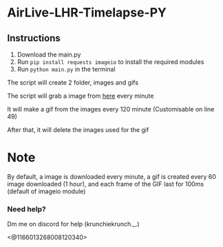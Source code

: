 # AirLive-LHR-Timelapse-PY

## Instructions

1. Download the main.py
2. Run `pip install requests imageio` to install the required modules
3. Run `python main.py` in the terminal

The script will create 2 folder, images and gifs

The script will grab a image from [here](https://assets4.webcam.io/w/MmqrKM/latest.jpg) every minute

It will make a gif from the images every 120 minute (Customisable on line 49)

After that, it will delete the images used for the gif

# Note

By default, a image is downloaded every minute, a gif is created every 60 image downloaded (1 hour), and each frame of the GIF last for 100ms (default of imageio module)

### Need help?

Dm me on discord for help (krunchiekrunch._.)

<@1166013268008120340>
